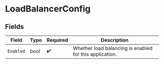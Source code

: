 # LoadBalancerConfig


## Fields

| Field                                                   | Type                                                    | Required                                                | Description                                             |
| ------------------------------------------------------- | ------------------------------------------------------- | ------------------------------------------------------- | ------------------------------------------------------- |
| `Enabled`                                               | *bool*                                                  | :heavy_check_mark:                                      | Whether load balancing is enabled for this application. |